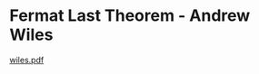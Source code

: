 # Fermat Last Theorem - Andrew Wiles

[wiles.pdf](../files/1f45edd3-84ec-432e-8e62-33106f98e935.pdf)